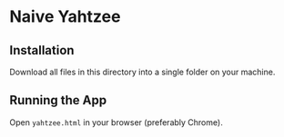 # Naive Yahtzee

## Installation

Download all files in this directory into a single folder on your machine.

## Running the App

Open `yahtzee.html` in your browser (preferably Chrome).
